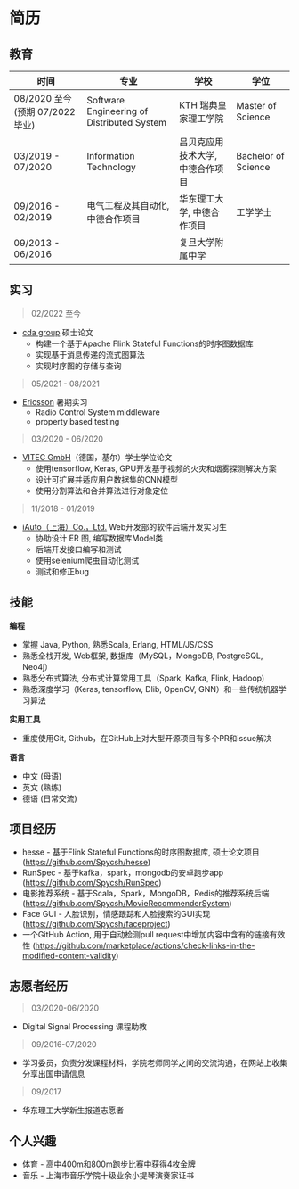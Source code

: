 <h1> 简历 <a class="btn" href="#" style="text-align:right" onclick="  // 改变当前语言。en=>cn, cn=>en
  var markdownPath = 'content.md';
  var language = localStorage.getItem('locale') || window.navigator.language.toLowerCase() || 'en';
  if (language.indexOf('zh-') !== -1) {
      markdownPath = '../content.md';
      localStorage.setItem('locale', 'en');
  }else{
    markdownPath = '../content_zh-cn.md'
    localStorage.setItem('locale', 'zh-cn');
  }
  getMarkdown(markdownPath);">
  <i class="fa fa-language" title="change language" aria-hidden="true"></i></a>
</h1> 

## 教育


|**时间** |**专业** |**学校**|**学位** |
| - | - |- | - |
|08/2020 至今(预期 07/2022 毕业)|Software Engineering of Distributed System|KTH 瑞典皇家理工学院|Master of Science|
|03/2019 - 07/2020|Information Technology| 吕贝克应用技术大学, 中德合作项目|Bachelor of Science|
|09/2016 - 02/2019|电气工程及其自动化, 中德合作项目|华东理工大学, 中德合作项目|工学学士|
|09/2013 - 06/2016||复旦大学附属中学||

## 实习

> 02/2022 至今

- [cda group](https://cda-group.github.io/) 硕士论文
  - 构建一个基于Apache Flink Stateful Functions的时序图数据库
  - 实现基于消息传递的流式图算法
  - 实现时序图的存储与查询

> 05/2021 - 08/2021
- [Ericsson](https://www.ericsson.com/en) 暑期实习
  - Radio Control System middleware
  - property based testing

> 03/2020 - 06/2020 
- [VITEC GmbH](https://www.vitec.com/ez-tv-platform-iptv-digital-signage)（德国，基尔）学士学位论文  
  - 使用tensorflow, Keras, GPU开发基于视频的火灾和烟雾探测解决方案
  - 设计可扩展并适应用户数据集的CNN模型 
  - 使用分割算法和合并算法进行对象定位

> 11/2018 - 01/2019
- [iAuto（上海）Co.，Ltd.](https://www.iauto.com/) Web开发部的软件后端开发实习生
    - 协助设计 ER 图, 编写数据库Model类
    - 后端开发接口编写和测试
    - 使用selenium爬虫自动化测试
    - 测试和修正bug

## 技能

**编程**

- 掌握 Java, Python, 熟悉Scala, Erlang, HTML/JS/CSS
- 熟悉全栈开发, Web框架, 数据库（MySQL，MongoDB, PostgreSQL, Neo4j）
- 熟悉分布式算法, 分布式计算常用工具（Spark, Kafka, Flink, Hadoop)
- 熟悉深度学习（Keras, tensorflow, Dlib, 
OpenCV, GNN）和一些传统机器学习算法


**实用工具**

- 重度使用Git, Github，在GitHub上对大型开源项目有多个PR和issue解决

**语言** 

- 中文 (母语)
- 英文 (熟练) 
- 德语 (日常交流)


## 项目经历

- hesse - 基于Flink Stateful Functions的时序图数据库, 硕士论文项目 (https://github.com/Spycsh/hesse)
- RunSpec - 基于kafka，spark，mongodb的安卓跑步app (https://github.com/Spycsh/RunSpec)
- 电影推荐系统 - 基于Scala，Spark，MongoDB，Redis的推荐系统后端 (https://github.com/Spycsh/MovieRecommenderSystem)
- Face GUI - 人脸识别，情感跟踪和人脸搜索的GUI实现 (https://github.com/Spycsh/faceproject)
- 一个GitHub Action, 用于自动检测pull request中增加内容中含有的链接有效性 (https://github.com/marketplace/actions/check-links-in-the-modified-content-validity)
<!-- - 分子预测项目 - 预测分子活性的数据科学课程项目 (https://github.com/Spycsh/DataScienceNoteBooks/tree/main/projects/modular-activity-prediction-project)
- 数字食谱 - 基于MySQL，javafx，MVC模式的简单数字食谱 (https://github.com/Spycsh/DigitalCookbook)
- 景观收集器 - 基于PHP，XAMPP，MySQL的简单景观收集器 (https://github.com/Spycsh/landscapeCollector)
- SEP系统 - 基于SpringBoot，H2数据库的简单ERP系统 (https://github.com/Spycsh/KTH-ID2207-Project)
- BombMan - 一个基于phaser.js的html5游戏 (https://github.com/Spycsh/BombMan) -->


## 志愿者经历
> 03/2020-06/2020

- Digital Signal Processing 课程助教

> 09/2016-07/2020

- 学习委员，负责分发课程材料，学院老师同学之间的交流沟通，在网站上收集分享出国申请信息

> 09/2017
- 华东理工大学新生报道志愿者

## 个人兴趣

- 体育 - 高中400m和800m跑步比赛中获得4枚金牌
- 音乐 - 上海市音乐学院十级业余小提琴演奏家证书

